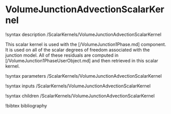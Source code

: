 # VolumeJunctionAdvectionScalarKernel

!syntax description /ScalarKernels/VolumeJunctionAdvectionScalarKernel

This scalar kernel is used with the [/VolumeJunction1Phase.md] component. It is
used on all of the scalar degrees of freedom associated with the junction model.
All of these residuals are computed in [/VolumeJunction1PhaseUserObject.md] and
then retrieved in this scalar kernel.

!syntax parameters /ScalarKernels/VolumeJunctionAdvectionScalarKernel

!syntax inputs /ScalarKernels/VolumeJunctionAdvectionScalarKernel

!syntax children /ScalarKernels/VolumeJunctionAdvectionScalarKernel

!bibtex bibliography
